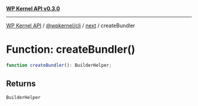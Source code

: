 [**WP Kernel API v0.3.0**](../../../../../README.md)

---

[WP Kernel API](../../../../../README.md) / [@wpkernel/cli](../../../README.md) / [next](../README.md) / createBundler

# Function: createBundler()

```ts
function createBundler(): BuilderHelper;
```

## Returns

`BuilderHelper`
